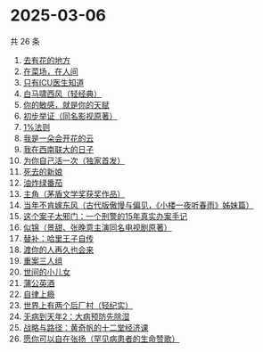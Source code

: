 # 2025-03-06

共 26 条

<!-- BEGIN WEREAD -->
<!-- 最后更新时间 2025-03-06 15:21:23 +0800 -->
1. [去有花的地方](https://weread.qq.com/web/bookDetail/276322b0813ab8f5dg011ca6)
1. [在菜场，在人间](https://weread.qq.com/web/bookDetail/0cc327a0813ab8796g015cb0)
1. [只有ICU医生知道](https://weread.qq.com/web/bookDetail/786321f0813ab9b25g019ee9)
1. [白马啸西风（轻经典）](https://weread.qq.com/web/bookDetail/fc232c10813ab9ba1g015bf8)
1. [你的敏感，就是你的天赋](https://weread.qq.com/web/bookDetail/9a732e40813ab71b8g013273)
1. [初步举证（同名影视原著）](https://weread.qq.com/web/bookDetail/c9c320a0813ab9b5ag0108e8)
1. [1%法则](https://weread.qq.com/web/bookDetail/ccf329d0813ab9af4g010797)
1. [我是一朵会开花的云](https://weread.qq.com/web/bookDetail/67f321c0813ab9b59g017cb7)
1. [我在西南联大的日子](https://weread.qq.com/web/bookDetail/75732a50813ab7be6g0121ac)
1. [为你自己活一次（独家首发）](https://weread.qq.com/web/bookDetail/97832fc071681e0d9784408)
1. [死去的新娘](https://weread.qq.com/web/bookDetail/ba432d30813ab8c06g018b3f)
1. [油炸绿番茄](https://weread.qq.com/web/bookDetail/a3e32780813ab99c2g015bf4)
1. [主角（茅盾文学奖获奖作品）](https://weread.qq.com/web/bookDetail/24132b0071682121241106a)
1. [当年不肯嫁东风（古代版傲慢与偏见，《小楼一夜听春雨》姊妹篇）](https://weread.qq.com/web/bookDetail/94a32e30813ab9b49g015193)
1. [这个案子太邪门：一个刑警的15年真实办案手记](https://weread.qq.com/web/bookDetail/4eb32330813ab9b03g017261)
1. [似锦（景甜、张晚意主演同名电视剧原著）](https://weread.qq.com/web/bookDetail/b95325807140610eb95ec01)
1. [替补：哈里王子自传](https://weread.qq.com/web/bookDetail/e0832150813ab9b83g01795b)
1. [渡你的人再久也会来](https://weread.qq.com/web/bookDetail/3ca32750813ab7c53g015bc3)
1. [重案三人组](https://weread.qq.com/web/bookDetail/3ba32530813ab9b07g01863c)
1. [世间的小儿女](https://weread.qq.com/web/bookDetail/f283276072605494f28be06)
1. [蒲公英酒](https://weread.qq.com/web/bookDetail/a0532bb0813ab9a43g011b3a)
1. [自律上瘾](https://weread.qq.com/web/bookDetail/9e632410813ab9a63g0113ee)
1. [世界上有两个后厂村（轻纪实）](https://weread.qq.com/web/bookDetail/01e32450813ab9b45g010181)
1. [无病到天年2：大病预防先除湿](https://weread.qq.com/web/bookDetail/62e32770718c77e162e7636)
1. [战略与路径：黄奇帆的十二堂经济课](https://weread.qq.com/web/bookDetail/c0b32310813ab7746g019e68)
1. [愿你可以自在张扬（罕见病患者的生命赞歌）](https://weread.qq.com/web/bookDetail/866324f0813ab9b70g013cde)
<!-- END WEREAD -->